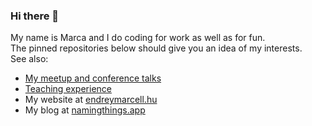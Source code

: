 ### Hi there 👋

My name is Marca and I do coding for work as well as for fun.  
The pinned repositories below should give you an idea of my interests.  
See also: 
- [My meetup and conference talks](conference-talks/conference-talks.md)  
- [Teaching experience](teaching/teaching.md)
- My website at [endreymarcell.hu](https://endreymarcell.hu)  
- My blog at [namingthings.app](https://namingthings.app)
